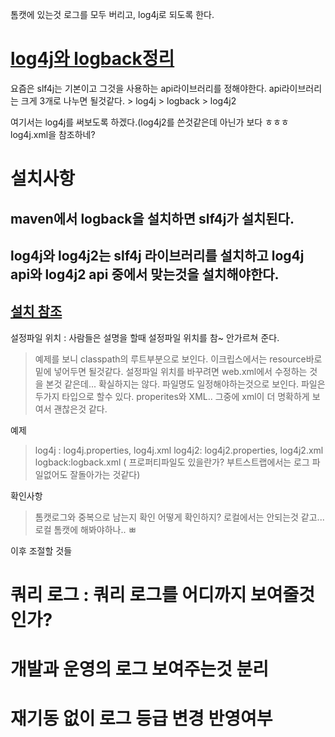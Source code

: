톰캣에 있는것 로그를 모두 버리고, log4j로 되도록 한다.

# [log4j와 logback정리](http://goddaehee.tistory.com/45)

요즘은 slf4j는 기본이고 그것을 사용하는 api라이브러리를 정해야한다.
api라이브러리는 크게 3개로 나누면 될것같다.
    > log4j
    > logback
    > log4j2 

여기서는 log4j를 써보도록 하겠다.(log4j2를 쓴것같은데 아닌가 보다 ㅎㅎㅎlog4j.xml을 참조하네?

# 설치사항
## maven에서 logback을 설치하면  slf4j가 설치된다.
## log4j와 log4j2는 slf4j 라이브러리를 설치하고 log4j api와 log4j2 api 중에서 맞는것을 설치해야한다.
## [설치 참조](https://examples.javacodegeeks.com/enterprise-java/logback/logback-vs-log4j-example/)

설정파일 위치 : 사람들은 설명을 할때 설정파일 위치를 참~ 안가르쳐 준다. 
> 예제를 보니 classpath의 루트부분으로 보인다. 이크립스에서는 resource바로 밑에 넣어두면 될것같다.
> 설정파일 위치를 바꾸려면 web.xml에서 수정하는 것을 본것 같은데... 확실하지는 않다. 
> 파일명도 일정해야하는것으로 보인다. 파일은 두가지 타입으로 할수 있다. properites와 XML.. 그중에 xml이 더 명확하게 보여서 괜찮은것 같다.

예제
> log4j : log4j.properties, log4j.xml
> log4j2: log4j2.properties, log4j2.xml
> logback:logback.xml ( 프로퍼티파일도 있을란가? 부트스트랩에서는 로그 파일없어도 잘돌아가는 것같다)


확인사항
> 톰캣로그와 중복으로 남는지 확인
> 어떻게 확인하지? 로컬에서는 안되는것 같고... 로컬 톰캣에 해봐야하나.. ㅃ


이후 조절할 것들
# 쿼리 로그 : 쿼리 로그를 어디까지 보여줄것인가? 
# 개발과 운영의 로그 보여주는것 분리
# 재기동 없이 로그 등급 변경 반영여부

